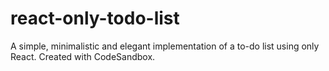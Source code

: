 # react-only-todo-list
A simple, minimalistic and elegant implementation of a to-do list using only React. Created with CodeSandbox.
